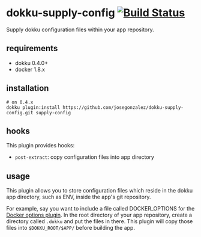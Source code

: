# dokku-supply-config [![Build Status](https://img.shields.io/travis/dokku-community/dokku-supply-config.svg?branch=master "Build Status")](https://travis-ci.org/dokku-community/dokku-supply-config)

Supply dokku configuration files within your app repository.

## requirements

- dokku 0.4.0+
- docker 1.8.x

## installation

```shell
# on 0.4.x
dokku plugin:install https://github.com/josegonzalez/dokku-supply-config.git supply-config
```

## hooks

This plugin provides hooks:

* `post-extract`: copy configuration files into app directory

## usage
This plugin allows you to store configuration files which reside in the dokku app directory, such as ENV, inside the app's git repository.

For example, say you want to include a file called DOCKER_OPTIONS for the [Docker options plugin](https://github.com/dyson/dokku-docker-options). In the root directory of your app repository, create a directory called `.dokku` and put the files in there. This plugin will copy those files into `$DOKKU_ROOT/$APP/` before building the app.
